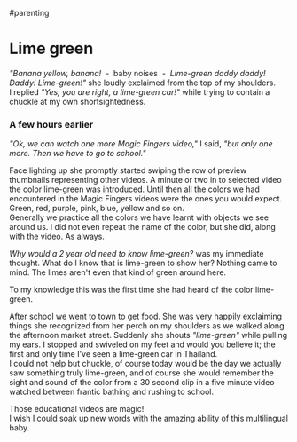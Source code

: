 #parenting

# Lime green

_"Banana yellow, banana! &nbsp;-_&nbsp; baby noises &nbsp;_-&nbsp; Lime-green daddy daddy! Daddy! Lime-green!"_ she loudly exclaimed from the top of my shoulders.  
I replied _"Yes, you are right, a lime-green car!"_ while trying to contain a chuckle at my own shortsightedness.

### A few hours earlier
_"Ok, we can watch one more Magic Fingers video,"_ I said, _"but only one more. Then we have to go to school."_

Face lighting up she promptly started swiping the row of preview thumbnails representing other videos. A minute or two in to selected video the color lime-green was introduced. Until then all the colors we had encountered in the Magic Fingers videos were the ones you would expect. Green, red, purple, pink, blue, yellow and so on.  
Generally we practice all the colors we have learnt with objects we see around us. I did not even repeat the name of the color, but she did, along with the video. As always.

_Why would a 2 year old need to know lime-green?_ was my immediate thought. What do I know that is lime-green to show her? Nothing came to mind. The limes aren't even that kind of green around here.

To my knowledge this was the first time she had heard of the color lime-green.

After school we went to town to get food. She was very happily exclaiming things she recognized from her perch on my shoulders as we walked along the afternoon market street. Suddenly she shouts _"lime-green"_ while pulling my ears. I stopped and swiveled on my feet and would you believe it; the first and only time I've seen a lime-green car in Thailand.  
I could not help but chuckle, of course today would be the day we actually saw something truly lime-green, and of course she would remember the sight and sound of the color from a 30 second clip in a five minute video watched between frantic bathing and rushing to school.

Those educational videos are magic!  
I wish I could soak up new words with the amazing ability of this multilingual baby.